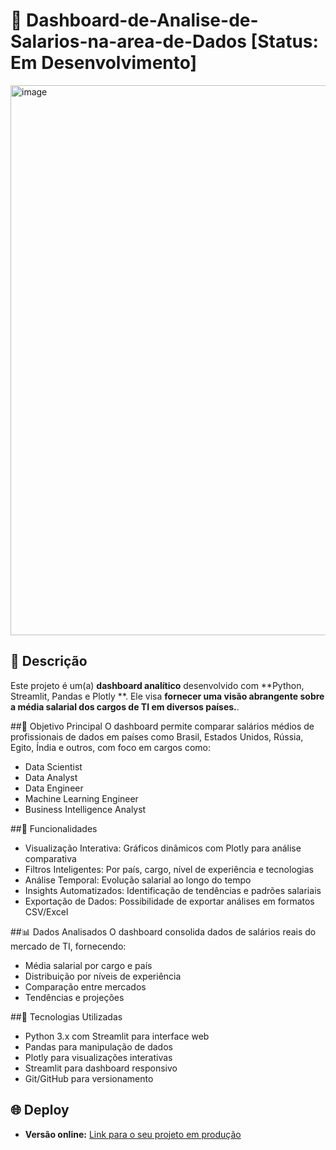 # 🚀 Dashboard-de-Analise-de-Salarios-na-area-de-Dados [Status: Em Desenvolvimento]

<img width="1812" height="880" alt="image" src="https://github.com/user-attachments/assets/ae381490-6dbb-49f7-92bd-659888ddf3cb" />


## 📄 Descrição

Este projeto é um(a) **dashboard analítico** desenvolvido com **Python, Streamlit, Pandas e Plotly **. Ele visa **fornecer uma visão abrangente sobre a média salarial dos cargos de TI em diversos países.**.

##🎯 Objetivo Principal
O dashboard permite comparar salários médios de profissionais de dados em países como Brasil, Estados Unidos, Rússia, Egito, Índia e outros, com foco em cargos como:

* Data Scientist
* Data Analyst
* Data Engineer
* Machine Learning Engineer
* Business Intelligence Analyst
  
##🔧 Funcionalidades
* Visualização Interativa: Gráficos dinâmicos com Plotly para análise comparativa
* Filtros Inteligentes: Por país, cargo, nível de experiência e tecnologias
* Análise Temporal: Evolução salarial ao longo do tempo
* Insights Automatizados: Identificação de tendências e padrões salariais
* Exportação de Dados: Possibilidade de exportar análises em formatos CSV/Excel
  
##📊 Dados Analisados
O dashboard consolida dados de salários reais do mercado de TI, fornecendo:

* Média salarial por cargo e país
* Distribuição por níveis de experiência
* Comparação entre mercados
* Tendências e projeções

  
##🚀 Tecnologias Utilizadas
* Python 3.x com Streamlit para interface web
* Pandas para manipulação de dados
* Plotly para visualizações interativas
* Streamlit para dashboard responsivo
* Git/GitHub para versionamento


## 🌐 Deploy

* **Versão online:** [Link para o seu projeto em produção](https://zvwr9kxkugftvym9mbq9ij.streamlit.app/)

